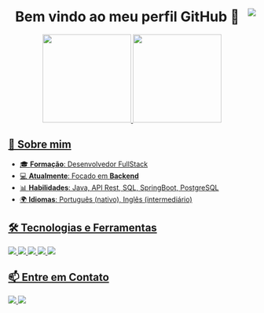 <!-- README.md para o GitHub Profile -->

<h1 align="center"> Bem vindo ao meu perfil GitHub 👋 
<img align="right" src="https://visitor-badge.laobi.icu/badge?page_id=vinisilvabariane.vinisilvabariane" />
</h1>

<div align="center">
<a href="https://github.com/vinisilvabariane">
<img loading="lazy" height="180em" src="https://github-readme-stats.vercel.app/api/top-langs/?username=vinisilvabariane&layout=compact&langs_count=7&theme=dracula"/>
<img loading="lazy" height="180em" src="https://github-readme-stats.vercel.app/api?username=vinisilvabariane&show_icons=true&theme=dracula&include_all_commits=true&count_private=true"/>
</div>

## 🚀 Sobre mim

- 🎓 **Formação**: Desenvolvedor FullStack
- 💻 **Atualmente**: Focado em **Backend**
- 📊 **Habilidades**: Java, API Rest, SQL, SpringBoot, PostgreSQL 
- 🌍 **Idiomas**: Português (nativo), Inglês (intermediário)

## 🛠️ Tecnologias e Ferramentas
<p>
  <img src="https://img.shields.io/badge/Java-ED8B00?style=for-the-badge&logo=java&logoColor=white">
  <img src="https://img.shields.io/badge/PostgreSQL-316192?style=for-the-badge&logo=postgresql&logoColor=white">
  <img src="https://img.shields.io/badge/React-20232A?style=for-the-badge&logo=react&logoColor=61DAFB">
  <img src="https://img.shields.io/badge/Java-ED8B00?style=for-the-badge&logo=openjdk&logoColor=white">
  <img src="https://img.shields.io/badge/Spring%20Boot-6DB33F?style=for-the-badge&logo=springboot&logoColor=white">
</p>

## 📫 Entre em Contato
<p>
  <a href="https://www.linkedin.com/in/vinicius-bariane-57a298221/" target="_blank">
    <img src="https://img.shields.io/badge/LinkedIn-blue?style=for-the-badge&logo=linkedin&logoColor=white">
  </a>
  <a href="[https://www.instagram.com/vinisilvabariane/](https://www.instagram.com/vini_bariane/)" target="_blank"><img loading="lazy" src="https://img.shields.io/badge/-Instagram-%23E4405F?style=for-the-badge&logo=instagram&logoColor=white" target="_blank"></a>
</p>
